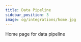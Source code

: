 ```yaml
---
title: Data Pipeline
sidebar_position: 3
image: og/integrations/home.jpg
---
```


Home page for data pipeline